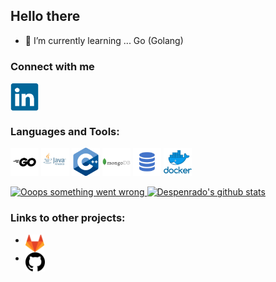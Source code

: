 ## Hello there

- 🌱 I’m currently learning ... Go (Golang)

### Connect with me

  <a href="https://www.linkedin.com/in/stepanenko-nikita-3882001a3">
    <img height="45" align="middle" src="./img/LinkedIn_Logo.png" title="Linked in" alt="Nikita Stepanenko"/>
  </a>

### Languages and Tools:

<code><img height="45" src="https://raw.githubusercontent.com/github/explore/80688e429a7d4ef2fca1e82350fe8e3517d3494d/topics/go/go.png" title="Go/ golang" alt="Go/ golang"></code>
<code><img height="45" src="https://raw.githubusercontent.com/github/explore/80688e429a7d4ef2fca1e82350fe8e3517d3494d/topics/java/java.png" title="Java + Spring boot" alt="Java + Spring boot"></code>
<code><img height="45" src="https://raw.githubusercontent.com/github/explore/80688e429a7d4ef2fca1e82350fe8e3517d3494d/topics/cpp/cpp.png" title="C++" alt="C++"></code>
<code><img height="45" src="https://raw.githubusercontent.com/github/explore/5c058a388828bb5fde0bcafd4bc867b5bb3f26f3/topics/mongodb/mongodb.png" title="MongoDB" alt="MongoDB"></code>
<code><img height="45" src="https://raw.githubusercontent.com/github/explore/80688e429a7d4ef2fca1e82350fe8e3517d3494d/topics/sql/sql.png" title="SQL" alt="SQL"></code>
<code><img height="45" src="https://raw.githubusercontent.com/github/explore/80688e429a7d4ef2fca1e82350fe8e3517d3494d/topics/docker/docker.png" title="docker" alt="docker"></code>

<!-- <code><img height="28" src="https://raw.githubusercontent.com/github/explore/80688e429a7d4ef2fca1e82350fe8e3517d3494d/topics/opengl/opengl.png" title="OpenGL" alt="OpenGL"></code> -->

  <a href="https://github.com/Despenrado">
    <img align="top" src="https://github-readme-stats.vercel.app/api/top-langs/?username=Despenrado&count_private=true&theme=tokyonight&hide_border=true&disable_animations=true" title="this graph does not show my language skills" alt="Ooops something went wrong"/>
  </a>
  <a href="https://github.com/Despenrado">
  <img align="top" src="https://github-readme-stats.vercel.app/api?username=Despenrado&count_private=true&show_icons=true&theme=tokyonight&hide_border=true&disable_animations=true&hide_rank=true" alt="Despenrado's github stats" alt="Ooops something went wrong"/>
  </a>

### Links to other projects:

- <a href="https://gitlab.com/Despenrado">
    <img height="28" align="middle" src="./img/GitLab.png" title="GitLab" alt="GitLab: @Despenrado"/>
  </a>

- <a href="https://github.com/Despenrado">
    <img height="31" align="middle" src="./img/github.png" title="Github" alt="Github: Despenrado"/>
  </a>
